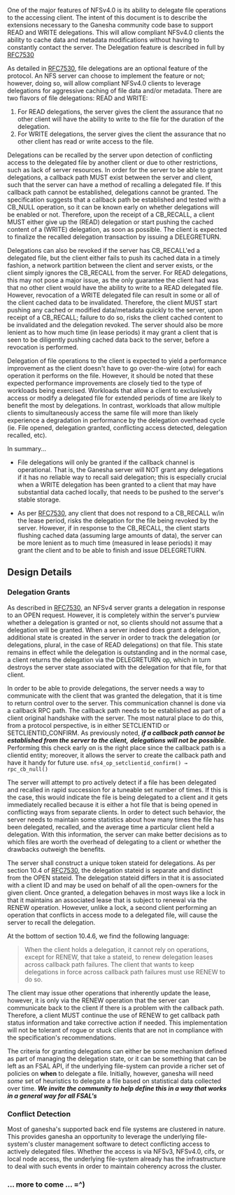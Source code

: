 One of the major features of NFSv4.0 is its ability to delegate file operations to the accessing client. The
intent of this document is to describe the extensions necessary to the Ganesha community code base to
support READ and WRITE delegations. This will allow compliant NFSv4.0 clients the ability to cache data
and metadata modifications without having to constantly contact the server. 
The Delegation feature is described in full by [RFC7530](https://tools.ietf.org/html/rfc7530)

As detailed in [RFC7530](https://tools.ietf.org/html/rfc7530), file delegations are an optional feature of the protocol. An NFS server can
choose to implement the feature or not; however, doing so, will allow compliant NFSv4.0 clients to
leverage delegations for aggressive caching of file data and/or metadata.
There are two flavors of file delegations: READ and WRITE:

1. For READ delegations, the server gives the client the assurance that no other client will have the
ability to write to the file for the duration of the delegation.
2. For WRITE delegations, the server gives the client the assurance that no other client has read or
write access to the file.

Delegations can be recalled by the server upon detection of conflicting access to the delegated file by
another client or due to other restrictions, such as lack of server resources. In order for the server to be
able to grant delegations, a callback path MUST exist between the server and client, such that the server
can have a method of recalling a delegated file. If this callback path cannot be established,
delegations cannot be granted. The specification suggests that a callback path be established and
tested with a CB_NULL operation, so it can be known early on whether delegations will be enabled or not.
Therefore, upon the receipt of a CB_RECALL, a client MUST either give up the (READ) delegation or start
pushing the cached content of a (WRITE) delegation, as soon as possible. The client is expected to
finalize the recalled delegation transaction by issuing a DELEGRETURN.

Delegations can also be revoked if the server has CB_RECALL'ed a delegated file, but the client either
fails to push its cached data in a timely fashion, a network partition between the client and server exists,
or the client simply ignores the CB_RECALL from the server. For READ delegations, this may not pose a
major issue, as the only guarantee the client had was that no other client would have the ability to write to
a READ delegated file. However, revocation of a WRITE delegated file can result in some or all of the
client cached data to be invalidated. Therefore, the client MUST start pushing any cached or modified
data/metadata quickly to the server, upon receipt of a CB_RECALL; failure to do so, risks the client cached
content to be invalidated and the delegation revoked. The server should also be more lenient as to how
much time (in lease periods) it may grant a client that is seen to be diligently pushing cached data back to
the server, before a revocation is performed.

Delegation of file operations to the client is expected to yield a performance improvement as the client
doesn't have to go over-the-wire (otw) for each operation it performs on the file. However, it should be
noted that these expected performance improvements are closely tied to the type of workloads being
exercised. Workloads that allow a client to exclusively access or modify a delegated file for extended
periods of time are likely to benefit the most by delegations. In contrast, workloads that allow multiple
clients to simultaneously access the same file will more than likely experience a degradation in
performance by the delegation overhead cycle (ie. File opened, delegation granted, conflicting access
detected, delegation recalled, etc).

In summary...
* File delegations will only be granted if the callback channel is operational. That is, the Ganesha
server will NOT grant any delegations if it has no reliable way to recall said delegation; this is
especially crucial when a WRITE delegation has been granted to a client that may have substantial
data cached locally, that needs to be pushed to the server's stable storage.

* As per [RFC7530](https://tools.ietf.org/html/rfc7530), any client that does not respond to a CB_RECALL w/in the lease period, risks
the delegation for the file being revoked by the server. However, if in response to the CB_RECALL,
the client starts flushing cached data (assuming large amounts of data), the server can be more
lenient as to much time (measured in lease periods) it may grant the client and to be able to finish
and issue DELEGRETURN.

## Design Details

### Delegation Grants

As described in [RFC7530](https://tools.ietf.org/html/rfc7530), an NFSv4 server grants a delegation in response to an OPEN
request. However, it is completely within the server's purview whether a delegation is granted or
not, so clients should not assume that a delegation will be granted. When a server indeed does
grant a delegation, additional state is created in the server in order to track the delegation (or
delegations, plural, in the case of READ delegations) on that file. This state remains in effect
while the delegation is outstanding and in the normal case, a client returns the delegation via the
DELEGRETURN op, which in turn destroys the server state associated with the delegation for that
file, for that client.

In order to be able to provide delegations, the server needs a way to communicate with the
client that was granted the delegation, that it is time to return control over to the server. This
communication channel is done via a callback RPC path. The callback path needs to be
established as part of a client original handshake with the server. The most natural place to do
this, from a protocol perspective, is in either SETCLIENTID or SETCLIENTID_CONFIRM. As
previously noted, _**if a callback path cannot be established from the server to the client,**_
_**delegations will not be possible**_. Performing this check early on is the right place since the
callback path is a clientid entity; moreover, it allows the server to create the callback path and
have it handy for future use. `nfs4_op_setclientid_confirm() → rpc_cb_null()`

The server will attempt to pro actively detect if a file has been delegated and recalled in rapid
succession for a tuneable set number of times. If this is the case, this would indicate the file is
being delegated to a client and it gets immediately recalled because it is either a hot file that is
being opened in conflicting ways from separate clients. In order to detect such behavior, the
server needs to maintain some statistics about how many times the file has been delegated,
recalled, and the average time a particular client held a delegation. With this information, the
server can make better decisions as to which files are worth the overhead of delegating to a
client or whether the drawbacks outweigh the benefits.

The server shall construct a unique token stateid for delegations. As per section 10.4 of
[RFC7530](https://tools.ietf.org/html/rfc7530), the delegation stateid is
separate and distinct from the OPEN stateid. The delegation stateid differs in that it is associated
with a client ID and may be used on behalf of all the open-owners for the given client. Once granted,
a delegation behaves in most ways like a lock in that it maintains an associated lease that is subject
to renewal via the RENEW operation. However, unlike a lock, a second client performing an operation
that conflicts in access mode to a delegated file, will cause the server to recall the delegation.

At the bottom of section 10.4.6, we find the following language:

> When the client holds a delegation, it cannot rely on operations,
except for RENEW, that take a stateid, to renew delegation leases
across callback path failures. The client that wants to keep
delegations in force across callback path failures must use RENEW
to do so.

The client may issue other operations that inherently update the lease, however, it is only via the
RENEW operation that the server can communicate back to the client if there is a problem with
the callback path. Therefore, a client MUST continue the use of RENEW to get callback path
status information and take corrective action if needed. This implementation will not be tolerant
of rogue or stuck clients that are not in compliance with the specification's recommendations.

The criteria for granting delegations can either be some mechanism defined as part of managing
the delegation state, or it can be something that can be left as an FSAL API, if the underlying
file-system can provide a richer set of policies on **when** to delegate a file. Initially,
however, ganesha will need _some_ set of heuristics to delegate a file based on statistical
data collected over time. _**We invite the community to help define this in a way that works
in a general way for all FSAL's**_

### Conflict Detection

Most of ganesha's supported back end file systems are clustered in nature. This provides ganesha
an opportunity to leverage the underlying file-system's cluster management software to detect
conflicting access to actively delegated files. Whether the access is via NFSv3, NFSv4.0, cifs,
or local node access, the underlying file-system already has the infrastructure to deal with
such events in order to maintain coherency across the cluster. 

### ... more to come ... =^)